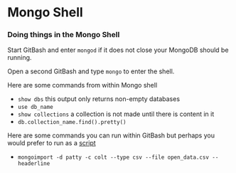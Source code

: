 # Mongo Shell
### Doing things in the Mongo Shell

Start GitBash and enter `mongod` if it does not close your MongoDB should be running.

Open a second GitBash and type `mongo` to enter the shell.

Here are some commands from within Mongo shell
* `show dbs` this output only returns non-empty databases
* `use db_name`
* `show collections` a collection is not made until there is content in it
* `db.collection_name.find().pretty()`

Here are some commands you can run within GitBash but perhaps you would prefer to run as a [script](crt_vw.py)
* `mongoimport -d patty -c colt --type csv --file open_data.csv --headerline`

